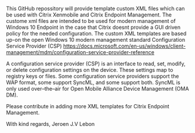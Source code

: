 This GitHub repossitory will provide template custom XML files which can be used with Citrix Xenmobile and Citrix Endpoint Management.
The custome xml files are intended to be used for modern management of Windows 10 Endpoint in the case that Citrix doesnt provide a GUI driven policy for the needed configuration.
The custom XML templates are based up-on the open Windows 10 modern management standard Configuration Service Provider (CSP)
https://docs.microsoft.com/en-us/windows/client-management/mdm/configuration-service-provider-reference

A configuration service provider (CSP) is an interface to read, set, modify, or delete configuration settings on the device. These settings map to registry keys or files. Some configuration service providers support the WAP format, some support SyncML, and some support both. SyncML is only used over–the–air for Open Mobile Alliance Device Management (OMA DM).

Please contribute in adding more XML templates for Citrix Endpoint Management.

With kind regards,
Jeroen J.V Lebon
